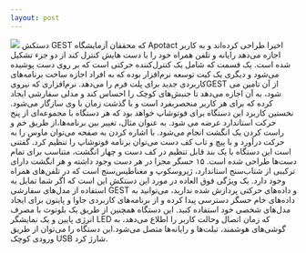 ```yaml
---
layout: post
---
```

<img src="{{ site.baseurl }}/images/pic03.jpg">
دستکش GEST که محققان آزمایشگاه Apotact اخیرا طراحی کرده‌اند و به کاربر اجازه می‌دهد رایانه و تلفن همراه خود را با دست هایش کنترل کند از دو جزء تشکیل شده است. یک قسمت که شامل یک کنترل‌کننده حرکتی است که بر روی دست پوشیده می‌شود و دیگری یک کیت توسعه نرم‌افزار بوده که به افراد اجازه ساخت برنامه‌های کاربردی جدید برای پلت فرم را می‌دهد. نرم‌افزاری که نیرویGEST از آن تامین می شود، به آن اجازه می‌دهد تا جنبش‌های کوچک را احساس کند و مدلی سفارشی ایجاد کرده که برای هر کاربر منحصربفرد است و با گذشت زمان با وی سازگار می‌شود.
نخستین کاربرد این دستگاه برای فوتوشاپ خواهد بود که هر دستگاه با مجموعه‌ای از پنج حرکت استاندارد عرضه می شود. به عنوان مثال، تغییر بین برنامه‌ها،از طریق خم و راست کردن یک انگشت انجام می‌شود. با اشاره کردن به صفحه می‌توان ماوس را به حرکت درآورد و با پیچ و تاب کف دست می‌توان برنامه‌ فوتوشاپ را تنظیم کرد.
گفتنی است این دستگاه با یک بند قابل تنظیم در کف دست و چهار انگشت، متناسب برای تمام دست‌ها طراحی شده است. ۱۵ حسگر مجزا در هر دست وجود داشته و هر انگشت دارای ترکیبی از شتاب‌سنج استاندارد، ژیروسکوپ و مغناطیس‌سنج است که در تلفن‌های همراه وجود دارد.
یک ویژگی فوق العاده در مورد این دستکش این است که اگر شما تمایل به استفاده از مدل‌های سفارشی GEST و داده‌های حرکتی پردازش شده ندارید، می‌توانید به داده‌های خام حسگر دسترسی پیدا کرده و از برنامه‌های کاربردی جاوا و پایتون برای ایجاد مدل‌های شخصی خود استفاده کنید.
این دستگاه همچنین از طریق یک بلوتوث با مصرف انرژی پایین و یک نمایشگر LED که زمان اتصال وحالت کاربر را اطلاع می‌دهد، به گوشی‌های هوشمند، تبلت‌ها و رایانه‌ها متصل می‌شود.این دستگاه را می‌توان از طریق ورودی کوچک USB شارژ کرد.